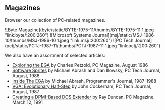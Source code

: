 Magazines
---
Browser our collection of PC-related magazines.

![Byte Magazine](byte/static/BYTE-1975-11/thumbs/BYTE-1975-11 1.jpeg "link:byte/:200:260")
![Microsoft Systems Journal](msj/static/MSJ-1986-10/thumbs/MSJ-1986-10 1.jpeg "link:msj/:200:260")
![PC Tech Journal](pctj/static/PCTJ-1987-11/thumbs/PCTJ-1987-11 1.jpeg "link:pctj/:200:260")

We also have an assortment of selected articles:

- [Exploring the EGA](pcmag/static/PCMAG-1986-08/PCMAG-1986-08-Exploring_The_EGA.pdf) by Charles Petzold, PC Magazine, August 1986
- [Software Sprites](pctj/static/PCTJ-1986-08/PCTJ-1986-08-Software_Sprites.pdf) by Michael Abrash and Dan Illowsky, PC Tech Journal, August, 1986
- [Inside The EGA](pj/static/PJ-1987-01/PJ-1987-01-Inside_The_EGA.pdf) by Michael Abrash, Programmer's Journal, 1987-1988
- [VGA: Evolutionary Half-Step](pctj/static/PCTJ-1987-08/PCTJ-1987-08-VGA_Evolutionary_Half-Step.pdf) by John Cockerham, PC Tech Journal, August, 1987
- [Creating a DPMI-Based DOS Extender](pcmag/static/PCMAG-1991-03/PCMAG-1991-03-Creating_A-DPMI-Based_DOS_Extender.pdf) by Ray Duncan, PC Magazine, March 12, 1991
